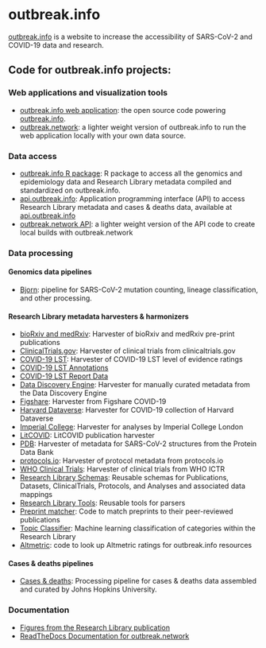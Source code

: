 # outbreak.info

[outbreak.info](https://outbreak.info/) is a website to increase the accessibility of SARS-CoV-2 and COVID-19
data and research.

## Code for outbreak.info projects:
### Web applications and visualization tools
* [outbreak.info web application](https://github.com/outbreak-info/outbreak.info): the open source code powering [outbreak.info](https://outbreak.info/).
* [outbreak.network](https://github.com/outbreak-info/outbreak-network): a lighter weight version of outbreak.info to run the web application locally with your own data source.

### Data access
* [outbreak.info R package](https://github.com/outbreak-info/R-outbreak-info): R package to access all the genomics and epidemiology data and Research Library metadata compiled and standardized on outbreak.info.
* [api.outbreak.info](https://github.com/outbreak-info/outbreak.api): Application programming interface (API) to access Research Library metadata and cases & deaths data, available at [api.outbreak.info](https://api.outbreak.info/)
* [outbreak.network API](https://github.com/outbreak-info/outbreak-api-lite): a lighter weight version of the API code to create local builds with outbreak.network

### Data processing
#### Genomics data pipelines
* [Bjorn](https://github.com/andersen-lab/bjorn): pipeline for SARS-CoV-2 mutation counting, lineage classification, and other processing.

#### Research Library metadata harvesters & harmonizers
* [bioRxiv and medRxiv](https://github.com/outbreak-info/biorxiv): Harvester of bioRxiv and medRxiv pre-print publications
* [ClinicalTrials.gov](https://github.com/outbreak-info/clinical_trials): Harvester of clinical trials from clinicaltrials.gov
* [COVID-19 LST](https://github.com/outbreak-info/covid19_LST_reports): Harvester of COVID-19 LST level of evidence ratings
* [COVID-19 LST Annotations](https://github.com/outbreak-info/covid19_LST_annotations)
* [COVID-19 LST Report Data](https://github.com/outbreak-info/covid19_LST_report_data)
* [Data Discovery Engine](https://github.com/biothings/discovery-app/blob/master/scripts/outbreak.py): Harvester for manually curated metadata from the Data Discovery Engine
* [Figshare](https://github.com/outbreak-info/covid_figshare): Harvester from Figshare COVID-19
* [Harvard Dataverse](https://github.com/outbreak-info/dataverses): Harvester for COVID-19 collection of Harvard Dataverse
* [Imperial College](https://github.com/outbreak-info/covid_imperial_college): Harvester for analyses by Imperial College London
* [LitCOVID](https://github.com/outbreak-info/litcovid): LitCOVID publication harvester
* [PDB](https://github.com/outbreak-info/covid_pdb_datasets): Harvester of metadata for SARS-CoV-2 structures from the Protein Data Bank
* [protocols.io](https://github.com/outbreak-info/protocolsio): Harvester of protocol metadata from protocols.io
* [WHO Clinical Trials](https://github.com/outbreak-info/covid_who_clinical_trials/blob/master/parser.py): Harvester of clinical trials from WHO ICTR
* [Research Library Schemas](https://github.com/outbreak-info/outbreak.info-resources): Reusable schemas for Publications, Datasets, ClinicalTrials, Protocols, and Analyses and associated data mappings
* [Research Library Tools](https://github.com/outbreak-info/outbreak_parser_tools): Reusable tools for parsers
* [Preprint matcher](https://github.com/outbreak-info/outbreak_preprint_matcher): Code to match preprints to their peer-reviewed publications
* [Topic Classifier](https://github.com/outbreak-info/topic_classifier): Machine learning classification of categories within the Research Library
* [Altmetric](https://github.com/outbreak-info/covid_altmetrics): code to look up Altmetric ratings for outbreak.info resources

#### Cases & deaths pipelines
* [Cases & deaths](https://github.com/outbreak-info/biothings_covid19): Processing pipeline for cases & deaths data assembled and curated by Johns Hopkins University.

### Documentation
* [Figures from the Research Library publication](https://github.com/outbreak-info/outbreak-resources-paper)
* [ReadTheDocs Documentation for outbreak.network](https://github.com/outbreak-info/outbreak-local-documentation)
